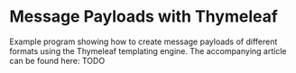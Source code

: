 # Message Payloads with Thymeleaf
Example program showing how to create message payloads of different formats using the Thymeleaf templating engine.
The accompanying article can be found here: TODO
